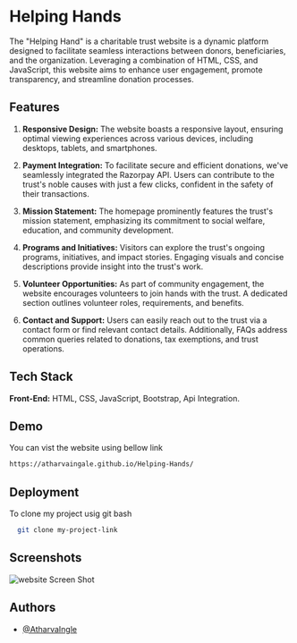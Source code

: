 
# Helping Hands

The "Helping Hand" is a charitable trust website is a dynamic platform designed to facilitate seamless interactions between donors, beneficiaries, and the organization. Leveraging a combination of HTML, CSS, and JavaScript, this website aims to enhance user engagement, promote transparency, and streamline donation processes.

## Features

1. **Responsive Design:** The website boasts a responsive layout, ensuring optimal viewing experiences across various devices, including desktops, tablets, and smartphones.

2. **Payment Integration:** To facilitate secure and efficient donations, we've seamlessly integrated the Razorpay API. Users can contribute to the trust's noble causes with just a few clicks, confident in the safety of their transactions.

3. **Mission Statement:** The homepage prominently features the trust's mission statement, emphasizing its commitment to social welfare, education, and community development.

4. **Programs and Initiatives:** Visitors can explore the trust's ongoing programs, initiatives, and impact stories. Engaging visuals and concise descriptions provide insight into the trust's work.

5. **Volunteer Opportunities:** As part of community engagement, the website encourages volunteers to join hands with the trust. A dedicated section outlines volunteer roles, requirements, and benefits.

6. **Contact and Support:** Users can easily reach out to the trust via a contact form or find relevant contact details. Additionally, FAQs address common queries related to donations, tax exemptions, and trust operations.


## Tech Stack

**Front-End:** HTML, CSS, JavaScript, Bootstrap, Api Integration.


## Demo

You can vist the website using bellow link
```bash
https://atharvaingale.github.io/Helping-Hands/
```


## Deployment

To clone my project usig git bash

```bash
  git clone my-project-link
```

## Screenshots

![website Screen Shot](https://github.com/user-attachments/assets/40f3b242-dca6-4a06-9181-75a2c60a893f)

## Authors

- [@AtharvaIngle](https://www.github.com/AtharvaIngale)


